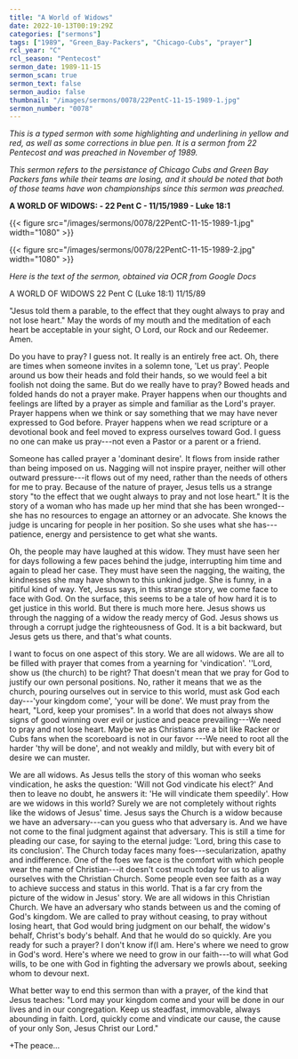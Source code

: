```yaml
---
title: "A World of Widows"
date: 2022-10-13T00:19:29Z
categories: ["sermons"]
tags: ["1989", "Green_Bay-Packers", "Chicago-Cubs", "prayer"]
rcl_year: "C"
rcl_season: "Pentecost"
sermon_date: 1989-11-15
sermon_scan: true
sermon_text: false
sermon_audio: false
thumbnail: "/images/sermons/0078/22PentC-11-15-1989-1.jpg"
sermon_number: "0078"
---
```


_This is a typed sermon with some highlighting and underlining in yellow and red, as well as some corrections in blue pen. It is a sermon from 22 Pentecost and was preached in November of 1989._

<!--more-->

_This sermon refers to the persistance of Chicago Cubs and Green Bay Packers fans while their teams are losing, and it should be noted that both of those teams have won championships since this sermon was preached._

**A WORLD OF WIDOWS: - 22 Pent C - 11/15/1989 - Luke 18:1**

{{< figure src="/images/sermons/0078/22PentC-11-15-1989-1.jpg" width="1080" >}}

{{< figure src="/images/sermons/0078/22PentC-11-15-1989-2.jpg" width="1080" >}}

_Here is the text of the sermon, obtained via OCR from Google Docs_

A WORLD OF WIDOWS 22 Pent C (Luke 18:1) 11/15/89 

"Jesus told them a parable, to the effect that they ought always to pray and not lose heart." May the words of my mouth and the meditation of each heart be acceptable in your sight, O Lord, our Rock and our Redeemer. Amen.

Do you have to pray? I guess not. It really is an entirely free act. Oh, there are times when someone invites in a solemn tone, 'Let us pray'. People around us bow their heads and fold their hands, so we would feel a bit foolish not doing the same. But do we really have to pray? Bowed heads and folded hands do not a prayer make. Prayer happens when our thoughts and feelings are lifted by a prayer as simple and familiar as the Lord's prayer. Prayer happens when we think or say something that we may have never expressed to God before. Prayer happens when we read scripture or a devotional book and feel moved to express ourselves toward God. I guess no one can make us pray---not even a Pastor or a parent or a friend.

Someone has called prayer a 'dominant desire'. It flows from inside rather than being imposed on us. Nagging will not inspire prayer, neither will other outward pressure---it flows out of my need, rather than the needs of others for me to pray. Because of the nature of prayer, Jesus tells us a strange story "to the effect that we ought always to pray and not lose heart." It is the story of a woman who has made up her mind that she has been wronged--she has no resources to engage an attorney or an advocate. She knows the judge is uncaring for people in her position. So she uses what she has---patience, energy and persistence to get what she wants.

Oh, the people may have laughed at this widow. They must have seen her for days following a few paces behind the judge, interrupting him time and again to plead her case. They must have seen the nagging, the waiting, the kindnesses she may have shown to this unkind judge. She is funny, in a pitiful kind of way. Yet, Jesus says, in this strange story, we come face to face with God. On the surface, this seems to be a tale of how hard it is to get justice in this world. But there is much more here. Jesus shows us through the nagging of a widow the ready mercy of God. Jesus shows us through a corrupt judge the righteousness of God. It is a bit backward, but Jesus gets us there, and that's what counts.

I want to focus on one aspect of this story. We are all widows. We are all to be filled with prayer that comes from a yearning for 'vindication'. ''Lord, show us (the church) to be right? That doesn't mean that we pray for God to justify our own personal positions. No, rather it means that we as the church, pouring ourselves out in service to this world, must ask God each day---'your kingdom come', 'your will be done'. We must pray from the heart, "Lord, keep your promises". In a world that does not always show signs of good winning over evil or justice and peace prevailing---We need to pray and not lose heart. Maybe we as Christians are a bit like Racker or Cubs fans when the scoreboard is not in our favor ---We need to root all the harder 'thy will be done', and not weakly and mildly, but with every bit of desire we can muster.

We are all widows. As Jesus tells the story of this woman who seeks vindication, he asks the question: 'Will not God vindicate his elect?' And then to leave no doubt, he answers it: 'He will vindicate them speedily'. How are we widows in this world? Surely we are not completely without rights like the widows of Jesus' time. Jesus says the Church is a widow because we have an adversary---can you guess who that adversary is. And we have not come to the final judgment against that adversary. This is still a time for pleading our case, for saying to the eternal judge: 'Lord, bring this case to its conclusion'. The Church today faces many foes---secularization, apathy and indifference. One of the foes we face is the comfort with which people wear the name of Christian---it doesn't cost much today for us to align ourselves with the Christian Church. Some people even see faith as a way to achieve success and status in this world. That is a far cry from the picture of the widow in Jesus' story. We are all widows in this Christian Church. We have an adversary who stands between us and the coming of God's kingdom. We are called to pray without ceasing, to pray without losing heart, that God would bring judgment on our behalf, the widow's behalf, Christ's body's behalf. And that he would do so quickly. Are you ready for such a prayer? I don't know if(I am. Here's where we need to grow in God's word. Here's where we need to grow in our faith---to will what God wills, to be one with God in fighting the adversary we prowls about, seeking whom to devour next.

What better way to end this sermon than with a prayer, of the kind that Jesus teaches: "Lord may your kingdom come and your will be done in our lives and in our congregation. Keep us steadfast, immovable, always abounding in faith. Lord, quickly come and vindicate our cause, the cause of your only Son, Jesus Christ our Lord."

+The peace...
